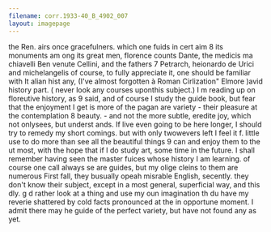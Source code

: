 ```yaml
---
filename: corr.1933-40_B_4902_007
layout: imagepage
---
```


the Ren. airs once gracefulners. which one fuids
in cert aim 8 its monuments am ong its great
men, florence counts Dante, the medicis
ma chiavelli Ben venute Cellini, and the fathers
7 Petrarch, heionardo de Urici and michelangelis
of course, to fully appreciate it, one should be
familiar with It alian hist any, (I've almost
forgotten à Roman Cirlization" Elmore )avid history
part. ( never look any courses uponthis subject.)
I m reading up on floreutive history, as 9 said,
and of course I study the guide book, but fear
that the enjoyment I get is more of the pagan are
variety - their pleasure at the contemplation
8 beauty. - and not the more subtle, eredite
joy, which not onlysees, but underst ands.
If live even going to be here longer, I should
try to remedy my short comings. but
with only twowevers left I feel it f. little use
to do more than see all the beautiful things
9 can and enjoy them to the ut most,
with the hope that if I do study art, some
time in the future. I shall remember having
seen the master fuices whose history I am
learning. of course one call always se are guides,
but my olige cleins to them are numerous First
fall, they busually opeah misrable English,
secently. they don't know their subject, except
in a most general, superficial way, and
this dly. g d rather look at a thing and
use my oun imagination th du have my
reverie shattered by cold facts pronounced
at the in opportune moment. I admit there
may he guide of the perfect variety, but
have not found any as yet.

